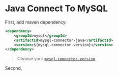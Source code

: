 # Java Connect To MySQL

First, add maven dependency:

```xml
<dependency>
    <groupId>mysql</groupId>
    <artifactId>mysql-connector-java</artifactId>
    <version>${mysql.connector.version}</version>
</dependency>
```

> Choose your [`mysql.connector.version`](https://mvnrepository.com/artifact/mysql/mysql-connector-java)

Second, 
